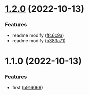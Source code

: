 

# [1.2.0](https://github.com/guo897654050/npmspace/compare/1.1.0...1.2.0) (2022-10-13)


### Features

* readme modify ([ffc6c9a](https://github.com/guo897654050/npmspace/commit/ffc6c9a1905cfb94739cd138510a243dbec4e6b8))
* readme modify ([b383a71](https://github.com/guo897654050/npmspace/commit/b383a71efc807147ff2489322d4e892e736b393a))

# 1.1.0 (2022-10-13)


### Features

* first ([b916069](https://github.com/guo897654050/npmspace/commit/b9160692aef5da535948c47db736db40ad84df6d))